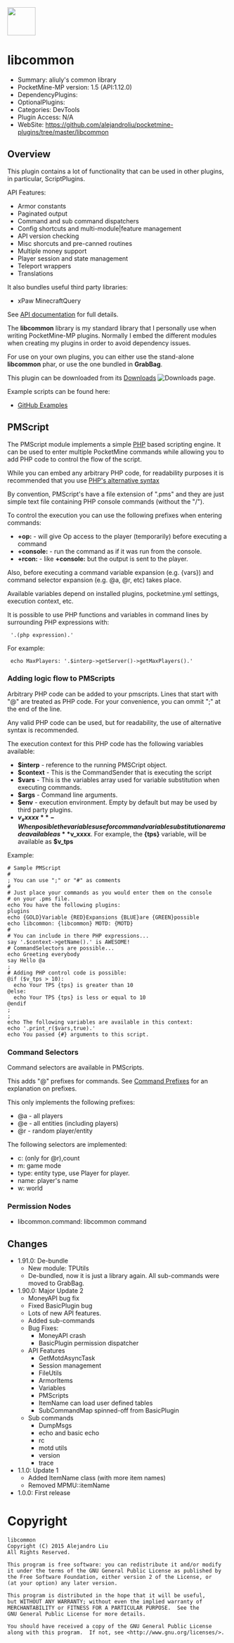 <img src="https://raw.githubusercontent.com/alejandroliu/pocketmine-plugins/master/Media/common.png" style="width:64px;height:64px" width="64" height="64"/>

<!-- meta:Categories = DevTools -->
<!-- meta:PluginAccess = N/A -->

<!-- template: gd2/header.md -->

# libcommon

- Summary: aliuly's common library
- PocketMine-MP version: 1.5 (API:1.12.0)
- DependencyPlugins:
- OptionalPlugins:
- Categories: DevTools
- Plugin Access: N/A
- WebSite: https://github.com/alejandroliu/pocketmine-plugins/tree/master/libcommon

<!-- end-include -->

## Overview

<!-- php: //$v_forum_thread = "http://forums.pocketmine.net/threads/simpleauthhelper.8074/"; -->
<!-- template: nn/prologue.md -->
<!-- MISSING TEMPLATE: nn/prologue.md ->

<!-- end-include -->

This plugin contains a lot of functionality that can be used in other
plugins, in particular, ScriptPlugins.

API Features:

<!-- snippet:api-features -->
- Armor constants
- Paginated output
- Command and sub command dispatchers
- Config shortcuts and multi-module|feature management
- API version checking
- Misc shorcuts and pre-canned routines
- Multiple money support
- Player session and state management
- Teleport wrappers
- Translations
<!-- end-include -->

It also bundles useful third party libraries:

- xPaw MinecraftQuery

See [API documentation](http://alejandroliu.github.io/pocketmine-plugins/apidocs/index.html)
for full details.

The **libcommon** library is my standard library that I personally use when
writing PocketMine-MP plugins.  Normally I embed the different modules
when creating my plugins in order to avoid dependency issues.

For use on your own plugins, you can either use the stand-alone **libcommon**
phar, or use the one bundled in **GrabBag**.

This plugin can be downloaded from its
[Downloads](https://github.com/alejandroliu/pocketmine-plugins/tree/master/libcommon/downloads.md)
<img src="https://raw.githubusercontent.com/alejandroliu/bad-plugins/master/Media/download-icon.png" alt="Downloads"/>
page.

Example scripts can be found here:

* [GitHub Examples](https://github.com/alejandroliu/pocketmine-plugins/tree/master/libcommon/resources/examples/)

<!-- snippet: pmscript  -->
## PMScript

The PMScript module implements a simple [PHP](https://secure.php.net/)
based scripting engine.  It can be used to enter multiple PocketMine
commands while allowing you to add PHP code to control the flow of
the script.

While you can embed any arbitrary PHP code, for readability purposes
it is recommended that you use
[PHP's alternative syntax](http://php.net/manual/en/control-structures.alternative-syntax.php)

By convention, PMScript's have a file extension of ".pms" and they are
just simple text file containing PHP console commands (without the "/").

To control the execution you can use the following prefixes when
entering commands:

* **+op:** - will give Op access to the player (temporarily) before executing
  a command
* **+console:** - run the command as if it was run from the console.
* **+rcon:** - like **+console:** but the output is sent to the player.

Also, before executing a command variable expansion (e.g. {vars}) and
command selector expansion (e.g. @a, @r, etc) takes place.

Available variables depend on installed plugins, pocketmine.yml
settings, execution context, etc.

It is possible to use PHP functions and variables in command lines by
surrounding PHP expressions with:

     '.(php expression).'

For example:

     echo MaxPlayers: '.$interp->getServer()->getMaxPlayers().'

### Adding logic flow to PMScripts

Arbitrary PHP code can be added to your pmscripts.  Lines that start
with "@" are treated as PHP code.  For your convenience,
you can ommit ";" at the end of the line.

Any valid PHP code can be used, but for readability, the use of
alternative syntax is recommended.

The execution context for this PHP code has the following variables
available:

* **$interp** - reference to the running PMSCript object.
* **$context** - This is the CommandSender that is executing the script
* **$vars** - This is the variables array used for variable substitution
  when executing commands.
* **$args** - Command line arguments.
* **$env** - execution environment.  Empty by default but may be used
  by third party plugins.
* **$v_xxxxx** - When posible the variables use for command variable
  substitution are made available as **$v_xxxx**.  For example, the
  **{tps}** variable, will be available as **$v_tps**

Example:

    # Sample PMScript
    #
    ; You can use ";" or "#" as comments
    #
    # Just place your commands as you would enter them on the console
    # on your .pms file.
    echo You have the following plugins:
    plugins
    echo {GOLD}Variable {RED}Expansions {BLUE}are {GREEN}possible
    echo libcommon: {libcommon} MOTD: {MOTD}
    #
    # You can include in there PHP expressions...
    say '.$context->getName().' is AWESOME!
    # CommandSelectors are possible...
    echo Greeting everybody
    say Hello @a
    ;
    # Adding PHP control code is possible:
    @if ($v_tps > 10):
      echo Your TPS {tps} is greater than 10
    @else:
      echo Your TPS {tps} is less or equal to 10
    @endif
    ;
    ;
    echo The following variables are available in this context:
    echo '.print_r($vars,true).'
    echo You passed {#} arguments to this script.
<!-- end-include -->

### Command Selectors

Command selectors are available in PMScripts.

<!-- snippet: cmdselector  -->

This adds "@" prefixes for commands.
See
[Command Prefixes](http://minecraft.gamepedia.com/Commands#Target_selector_arguments)
for an explanation on prefixes.

This only implements the following prefixes:

- @a - all players
- @e - all entities (including players)
- @r - random player/entity

The following selectors are implemented:

- c: (only for @r),count
- m: game mode
- type: entity type, use Player for player.
- name: player's name
- w: world

<!-- end-include -->

<!-- php:$h=3; -->
<!-- template: gd2/permissions.md -->

### Permission Nodes

* libcommon.command: libcommon command

<!-- end-include -->

## Changes

- 1.91.0: De-bundle
  * New module: TPUtils
  * De-bundled, now it is just a library again.  All sub-commands were moved
    to GrabBag.
- 1.90.0: Major Update 2
  * MoneyAPI bug fix
  * Fixed BasicPlugin bug
  * Lots of new API features.
  * Added sub-commands
  * Bug Fixes:
    * MoneyAPI crash
    * BasicPlugin permission dispatcher
  * API Features
    * GetMotdAsyncTask
    * Session management
    * FileUtils
    * ArmorItems
    * Variables
    * PMScripts
    * ItemName can load user defined tables
    * SubCommandMap spinned-off from BasicPlugin
  * Sub commands
    * DumpMsgs
    * echo and basic echo
    * rc
    * motd utils
    * version
    * trace
- 1.1.0: Update 1
  * Added ItemName class (with more item names)
  * Removed MPMU::itemName
- 1.0.0: First release

<!-- php:$copyright="2015"; -->
<!-- template: gd2/gpl2.md -->
# Copyright

    libcommon
    Copyright (C) 2015 Alejandro Liu
    All Rights Reserved.

    This program is free software: you can redistribute it and/or modify
    it under the terms of the GNU General Public License as published by
    the Free Software Foundation, either version 2 of the License, or
    (at your option) any later version.

    This program is distributed in the hope that it will be useful,
    but WITHOUT ANY WARRANTY; without even the implied warranty of
    MERCHANTABILITY or FITNESS FOR A PARTICULAR PURPOSE.  See the
    GNU General Public License for more details.

    You should have received a copy of the GNU General Public License
    along with this program.  If not, see <http://www.gnu.org/licenses/>.

<!-- end-include -->
